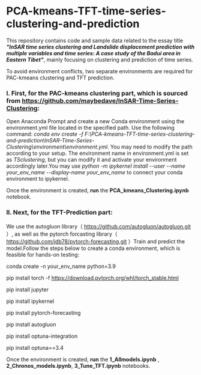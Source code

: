 # PCA-kmeans-TFT-time-series-clustering-and-prediction
This repository contains code and sample data related to the essay title ***"InSAR time series clustering and Landslide displacement prediction with multiple variables and time series: A case study of the Badui area in Eastern Tibet"***, mainly focusing on clustering and prediction of time series.

To avoid environment conflicts, two separate environments are required for PAC-kmeans clustering and TFT prediction.

### I. First, for the PAC-kmeans clustering part, which is sourced from https://github.com/maybedave/InSAR-Time-Series-Clustering:

Open Anaconda Prompt and create a new Conda environment using the environment.yml file located in the specified path. Use the following command: _conda env create -f F:\PCA-kmeans-TFT-time-series-clustering-and-prediction\InSAR-Time-Series-Clustering\environment\environment.yml_. You may need to modify the path according to your setup. The environment name in environment.yml is set as _TSclustering_, but you can modify it and activate your environment accordingly later.You may use _python -m ipykernel install --user --name your_env_name --display-name your_env_name_ to connect your conda environment to ipykernel.

Once the environment is created, **run** the **PCA_kmeans_Clustering.ipynb** notebook.

### II. Next, for the TFT-Prediction part:

We use the autogluon library（ https://github.com/autogluon/autogluon.git ）, as well as the pytorch forcasting library（ https://github.com/jdb78/pytorch-forecasting.git ）Train and predict the model.Follow the steps below to create a conda environment, which is feasible for hands-on testing:

conda create -n your_env_name python=3.9

pip install torch -f https://download.pytorch.org/whl/torch_stable.html

pip install jupyter

pip install ipykernel

pip install pytorch-forecasting

pip install autogluon

pip install optuna-integration

pip install optuna==3.4

Once the environment is created, **run** the **1_Allmodels.ipynb** , **2_Chronos_models.ipynb**, **3_Tune_TFT.ipynb** notebooks.
